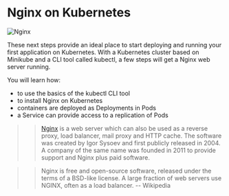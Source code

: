 # Nginx on Kubernetes #

![Nginx](/javajon/courses/kubernetes-serverless/nginx/assets/nginx.png "Web server, reverse/mail proxy server")

These next steps provide an ideal place to start deploying and running your first application on Kubernetes. With a Kubernetes cluster based on Minikube and a CLI tool called kubectl, a few steps will get a Nginx web server running.

You will learn how:

- to use the basics of the kubectl CLI tool
- to install Nginx on Kubernetes
- containers are deployed as Deployments in Pods
- a Service can provide access to a replication of Pods

>> [Nginx](https://github.com/kubeless/kubeless) is a web server which can also be used as a reverse proxy, load balancer, mail proxy and HTTP cache. The software was created by Igor Sysoev and first publicly released in 2004. A company of the same name was founded in 2011 to provide support and Nginx plus paid software.

>> Nginx is free and open-source software, released under the terms of a BSD-like license. A large fraction of web servers use NGINX, often as a load balancer. -- Wikipedia